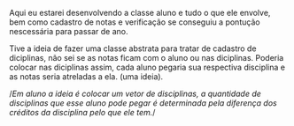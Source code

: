 Aqui eu estarei desenvolvendo a classe aluno e tudo o que ele envolve, bem como cadastro de notas e verificação se  conseguiu a pontução nescessária para passar de ano.

Tive a ideia de fazer uma classe abstrata para tratar de cadastro de diciplinas, não sei se as notas ficam com o aluno ou nas diciplinas.
Poderia colocar nas diciplinas assim, cada aluno pegaria sua respectiva disciplina e as notas seria atreladas a ela. (uma ideia).

/*Em aluno a ideia é colocar um vetor de disciplinas, a quantidade de disciplinas que esse aluno pode pegar é determinada pela diferença dos créditos da disciplina pelo que ele tem.*/